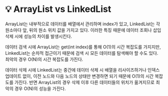 # 💡 **ArrayList vs LinkedList**


ArrayList는 내부적으로 데이터를 배열에서 관리하며 index가 있고, LinkedList는 각 원소마다 앞, 뒤의 원소 위치 값을 가지고 있다.
이러한 특징 때문에 데이터 조회나 삽입 삭제 시에 성능의 차이를 발생시킨다.

데이터 검색 시에 ArrayList는 get(int index)를 통해 O(1)의 시간 복잡도를 가지지만, LinkedList는 순차적 접근이기 때문에 검색 시 모든 데이터를 탐색해야 할 수도 있다. 최악의 경우 O(N)의 시간 복잡도를 가진다.

데이터 삭제 시에 LinkedList는 중간에 데이터 삭제 시 배열을 리사이즈하거나 인덱스 업데이트 없이, 
이전 노드와 다음 노드의 상태만 변경하면 되기 때문에 O(1)의 시간 복잡도를 가진다. 반면 ArrayList의 경우 삭제 이후 
다른 데이터들의 위치가 옮겨지므로 최악의 경우 O(N)의 성능을 가진다.
